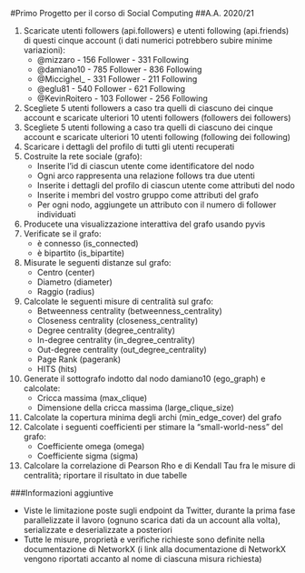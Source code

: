 #Primo Progetto per il corso di Social Computing
##A.A. 2020/21

1. Scaricate utenti followers (api.followers) e utenti following (api.friends) di
questi cinque account (i dati numerici potrebbero subire minime variazioni):
	- @mizzaro - 156 Follower - 331 Following
	- @damiano10 - 785 Follower - 836 Following
	- @Miccighel_ - 331 Follower - 211 Following
	- @eglu81 - 540 Follower - 621 Following
	- @KevinRoitero - 103 Follower - 256 Following
2. Scegliete 5 utenti followers a caso tra quelli di ciascuno dei cinque account e
scaricate ulteriori 10 utenti followers (followers dei followers)
3. Scegliete 5 utenti following a caso tra quelli di ciascuno dei cinque account e
scaricate ulteriori 10 utenti following (following dei following)
4. Scaricare i dettagli del profilo di tutti gli utenti recuperati
5. Costruite la rete sociale (grafo):
	- Inserite l’id di ciascun utente come identificatore del nodo
	- Ogni arco rappresenta una relazione follows tra due utenti
	- Inserite i dettagli del profilo di ciascun utente come attributi del nodo
	- Inserite i membri del vostro gruppo come attributi del grafo
	- Per ogni nodo, aggiungete un attributo con il numero di follower individuati
6. Producete una visualizzazione interattiva del grafo usando pyvis
7. Verificate se il grafo:
	- è connesso (is_connected)
	- è bipartito (is_bipartite)
8. Misurate le seguenti distanze sul grafo:
	- Centro (center)
	- Diametro (diameter)
	- Raggio (radius)
9. Calcolate le seguenti misure di centralità sul grafo:
	- Betweenness centrality (betweenness_centrality)
	- Closeness centrality (closeness_centrality)
	- Degree centrality (degree_centrality)
	- In-degree centrality (in_degree_centrality)
	- Out-degree centrality (out_degree_centrality)
	- Page Rank (pagerank)
	- HITS (hits)
10. Generate il sottografo indotto dal nodo damiano10 (ego_graph) e calcolate:
	- Cricca massima (max_clique)
	- Dimensione della cricca massima (large_clique_size)
11. Calcolate la copertura minima degli archi (min_edge_cover) del grafo
12. Calcolate i seguenti coefficienti per stimare la “small-world-ness” del grafo:
	- Coefficiente omega (omega)
	- Coefficiente sigma (sigma)
13. Calcolare la correlazione di Pearson Rho e di Kendall Tau fra le misure di centralità;
riportare il risultato in due tabelle

###Informazioni aggiuntive

- Viste le limitazione poste sugli endpoint da Twitter, durante la prima fase
parallelizzate il lavoro (ognuno scarica dati da un account alla volta), serializzate e
deserializzate a posteriori
- Tutte le misure, proprietà e verifiche richieste sono definite nella documentazione di
NetworkX (i link alla documentazione di NetworkX vengono riportati accanto al nome
di ciascuna misura richiesta)